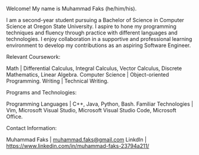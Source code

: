 Welcome! My name is Muhammad Faks (he/him/his).

I am a second-year student pursuing a Bachelor of Science in Computer Science at Oregon State University.
I aspire to hone my programming techniques and fluency through practice with different languages and technologies. 
I enjoy collaboration in a supportive and professional learning environment to develop my contributions as an aspiring Software Engineer.


Relevant Coursework:

Math | Differential Calculus, Integral Calculus, Vector Calculus, Discrete Mathematics, Linear Algebra. 
Computer Science | Object-oriented Programming. 
Writing | Technical Writing. 


Programs and Technologies:

Programming Languages | C++, Java, Python, Bash. 
Familiar Technologies | Vim, Microsoft Visual Studio, Microsoft Visual Studio Code, Microsoft Office. 


Contact Information:

Muhammad Faks | muhammad.faks@gmail.com
LinkdIn | https://www.linkedin.com/in/muhammad-faks-23794a211/
